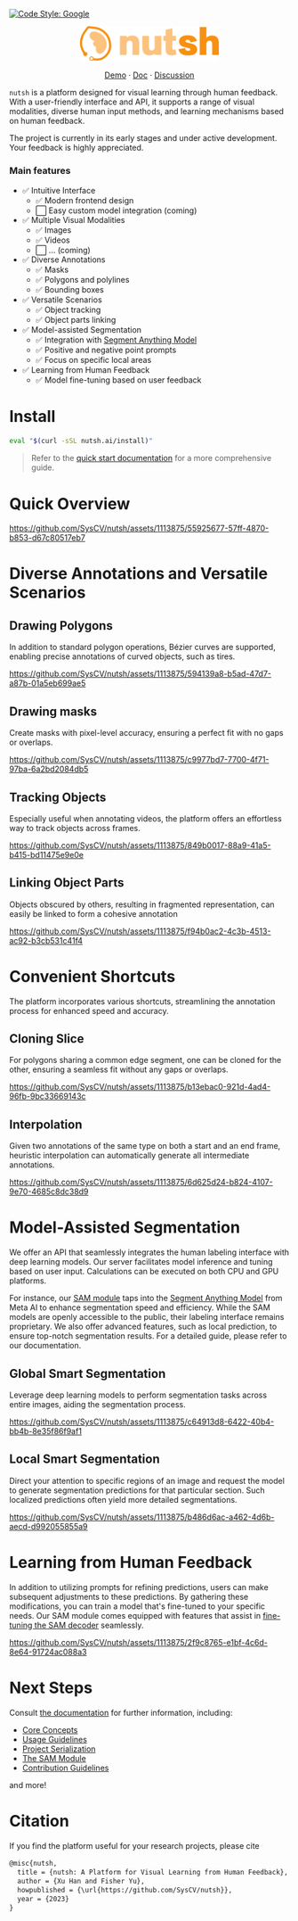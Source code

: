 [![Code Style: Google](https://img.shields.io/badge/code%20style-google-blueviolet.svg)](https://github.com/google/gts)

<p align="center"><img width=250 src="app/frontend/public/banner.svg" /></p>

<p align="center">
    <a href="https://nutsh.ai/app">Demo</a>
    ·
    <a href="https://nutsh.ai/docs/Quick%20Start">Doc</a>
    ·
    <a href="https://github.com/SysCV/nutsh/discussions">Discussion</a>
  </p>
  
`nutsh` is a platform designed for visual learning through human feedback. With a user-friendly interface and API, it supports a range of visual modalities, diverse human input methods, and learning mechanisms based on human feedback.

The project is currently in its early stages and under active development. Your feedback is highly appreciated.

### Main features

- ✅ Intuitive Interface
  - ✅ Modern frontend design
  - ⬜ Easy custom model integration (coming)
- ✅ Multiple Visual Modalities
  - ✅ Images
  - ✅ Videos
  - ⬜ ... (coming)
- ✅ Diverse Annotations
  - ✅ Masks
  - ✅ Polygons and polylines
  - ✅ Bounding boxes
- ✅ Versatile Scenarios
  - ✅ Object tracking
  - ✅ Object parts linking
- ✅ Model-assisted Segmentation
  - ✅ Integration with [Segment Anything Model](https://segment-anything.com/)
  - ✅ Positive and negative point prompts
  - ✅ Focus on specific local areas
- ✅ Learning from Human Feedback
  - ✅ Model fine-tuning based on user feedback

# Install

```bash
eval "$(curl -sSL nutsh.ai/install)"
```

> Refer to the [quick start documentation](https://nutsh.ai/docs/Quick%20Start) for a more comprehensive guide.

# Quick Overview

https://github.com/SysCV/nutsh/assets/1113875/55925677-57ff-4870-b853-d67c80517eb7

# Diverse Annotations and Versatile Scenarios

## Drawing Polygons

In addition to standard polygon operations, Bézier curves are supported, enabling precise annotations of curved objects, such as tires.

https://github.com/SysCV/nutsh/assets/1113875/594139a8-b5ad-47d7-a87b-01a5eb699ae5

## Drawing masks

Create masks with pixel-level accuracy, ensuring a perfect fit with no gaps or overlaps.

https://github.com/SysCV/nutsh/assets/1113875/c9977bd7-7700-4f71-97ba-6a2bd2084db5

## Tracking Objects

Especially useful when annotating videos, the platform offers an effortless way to track objects across frames.

https://github.com/SysCV/nutsh/assets/1113875/849b0017-88a9-41a5-b415-bd11475e9e0e

## Linking Object Parts

Objects obscured by others, resulting in fragmented representation, can easily be linked to form a cohesive annotation

https://github.com/SysCV/nutsh/assets/1113875/f94b0ac2-4c3b-4513-ac92-b3cb531c41f4

# Convenient Shortcuts

The platform incorporates various shortcuts, streamlining the annotation process for enhanced speed and accuracy.

## Cloning Slice

For polygons sharing a common edge segment, one can be cloned for the other, ensuring a seamless fit without any gaps or overlaps.

https://github.com/SysCV/nutsh/assets/1113875/b13ebac0-921d-4ad4-96fb-9bc33669143c

## Interpolation

Given two annotations of the same type on both a start and an end frame, heuristic interpolation can automatically generate all intermediate annotations.

https://github.com/SysCV/nutsh/assets/1113875/6d625d24-b824-4107-9e70-4685c8dc38d9

# Model-Assisted Segmentation

We offer an API that seamlessly integrates the human labeling interface with deep learning models. Our server facilitates model inference and tuning based on user input. Calculations can be executed on both CPU and GPU platforms.

For instance, our [SAM module](https://nutsh.ai/docs/sam) taps into the [Segment Anything Model](https://segment-anything.com/) from Meta AI to enhance segmentation speed and efficiency. While the SAM models are openly accessible to the public, their labeling interface remains proprietary. We also offer advanced features, such as local prediction, to ensure top-notch segmentation results. For a detailed guide, please refer to our documentation.

## Global Smart Segmentation

Leverage deep learning models to perform segmentation tasks across entire images, aiding the segmentation process.

https://github.com/SysCV/nutsh/assets/1113875/c64913d8-6422-40b4-bb4b-8e35f86f9af1

## Local Smart Segmentation

Direct your attention to specific regions of an image and request the model to generate segmentation predictions for that particular section.
Such localized predictions often yield more detailed segmentations.

https://github.com/SysCV/nutsh/assets/1113875/b486d6ac-a462-4d6b-aecd-d992055855a9

# Learning from Human Feedback

In addition to utilizing prompts for refining predictions, users can make subsequent adjustments to these predictions. By gathering these modifications, you can train a model that's fine-tuned to your specific needs. Our SAM module comes equipped with features that assist in [fine-tuning the SAM decoder](https://nutsh.ai/docs/SAM%20Module#sam-decoder-fine-tuning) seamlessly.

https://github.com/SysCV/nutsh/assets/1113875/2f9c8765-e1bf-4c6d-8e64-91724ac088a3

# Next Steps

Consult [the documentation](https://nutsh.ai/docs/) for further information, including:

- [Core Concepts](https://nutsh.ai/docs/Concept)
- [Usage Guidelines](https://nutsh.ai/docs/Usage/Project)
- [Project Serialization](https://nutsh.ai/docs/Serialization)
- [The SAM Module](https://nutsh.ai/docs/SAM%20Module)
- [Contribution Guidelines](https://nutsh.ai/docs/Contribution/Build)

and more!

# Citation

If you find the platform useful for your research projects, please cite

```
@misc{nutsh,
  title = {nutsh: A Platform for Visual Learning from Human Feedback},
  author = {Xu Han and Fisher Yu},
  howpublished = {\url{https://github.com/SysCV/nutsh}},
  year = {2023}
}
```
